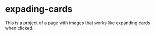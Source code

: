 # expading-cards

This is a project of a page with images that works like expanding cards when clicked.

